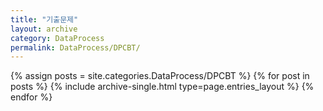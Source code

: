 ```yaml
---
title: "기출문제"
layout: archive
category: DataProcess
permalink: DataProcess/DPCBT/
---
```


{% assign posts = site.categories.DataProcess/DPCBT %}
{% for post in posts %} {% include archive-single.html type=page.entries_layout %} {% endfor %}
